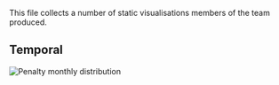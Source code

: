 This file collects a number of static visualisations members of the team produced.

## Temporal 

![Penalty monthly distribution](https://user-images.githubusercontent.com/22582719/181694780-ac651549-48f3-4499-a358-5858657c12ea.png)

